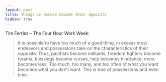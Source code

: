 ```yaml
---
layout: post
title: Things in excess become their opposite
hidden: true
---
```


Tim Ferriss – The Four Hour Work Week:

> It is possible to have too much of a good thing, in excess most endeavors and possessions take on the characteristics of their opposite. Thus, pacifists become militants, freedom fighters become tyrants, blessings become curses, help becomes hindrance, more becomes less. Too much, too many, and too often of what you want becomes what you don’t want. This is true of possessions and even time.
